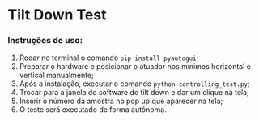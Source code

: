 # Tilt Down Test

### Instruções de uso:
1. Rodar no terminal o comando `pip install pyautogui`;
2. Preparar o hardware e posicionar o atuador nos mínimos horizontal e vertical manualmente;
3. Após a instalação, executar o comando `python controlling_test.py`;
4. Trocar para a janela do software do tilt down e dar um clique na tela;
5. Inserir o número da amostra no pop up que aparecer na tela;
6. O teste será executado de forma autônoma.
